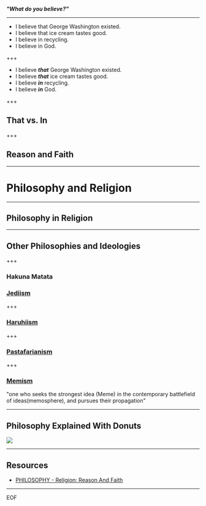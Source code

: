 ***"What do you believe?"***

---

* I believe that George Washington existed.
* I believe that ice cream tastes good.
* I believe in recycling.
* I believe in God.

+++

* I believe ***that*** George Washington existed.
* I believe ***that*** ice cream tastes good.
* I believe ***in*** recycling.
* I believe ***in*** God.

+++

## That vs. In

+++

## Reason and Faith

---

# Philosophy and Religion

---

## Philosophy in Religion

---

## Other Philosophies and Ideologies

+++

### Hakuna Matata

### [Jediism](https://www.templeofthejediorder.org/doctrine-of-the-order)

+++

### [Haruhiism](https://politicsandwar.fandom.com/wiki/Haruhiism)

+++

### [Pastafarianism](https://www.ipastafaridoc.com/)

+++

### [Memism](http://www.thememist.com/)

"one who seeks the strongest idea (Meme) in the contemporary battlefield of ideas(memosphere), and pursues their propagation"

---

## Philosophy Explained With Donuts

![](http://cdn8.openculture.com/wp-content/uploads/2015/08/23221329/philosophy-donuts.jpg)

---

## Resources

* [PHILOSOPHY - Religion: Reason And Faith](https://www.youtube.com/watch?v=MTPHXNMi9tA)

---

EOF
